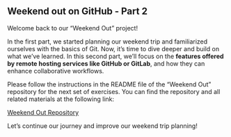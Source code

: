 ## Weekend out on GitHub - Part 2 <i class="fa-solid fa-person-hiking"></i>

Welcome back to our “Weekend Out” project!

In the first part, we started planning our weekend trip and familiarized ourselves with the basics of Git. 
Now, it’s time to dive deeper and build on what we’ve learned. 
In this second part, we’ll focus on the **features offered by remote hosting services like GitHub or GitLab**, and how they can enhance  collaborative workflows.

Please follow the instructions in the README file of the “Weekend Out” repository for the next set of exercises. 
You can find the repository and all related materials at the following link:

[Weekend Out Repository](https://github.com/t4d-gmbh/Weekend-Out/)

Let’s continue our journey and improve our weekend trip planning!
